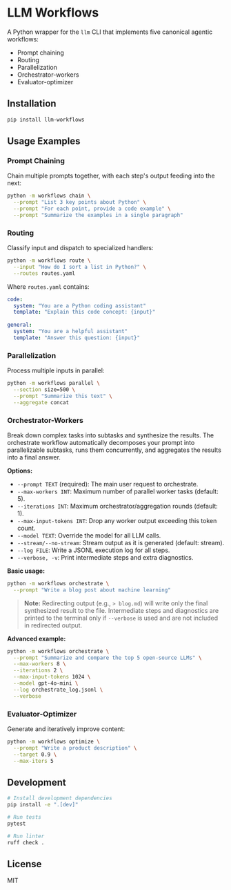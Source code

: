 # LLM Workflows

A Python wrapper for the `llm` CLI that implements five canonical agentic workflows:
- Prompt chaining
- Routing
- Parallelization
- Orchestrator-workers
- Evaluator-optimizer

## Installation

```bash
pip install llm-workflows
```

## Usage Examples

### Prompt Chaining

Chain multiple prompts together, with each step's output feeding into the next:

```bash
python -m workflows chain \
  --prompt "List 3 key points about Python" \
  --prompt "For each point, provide a code example" \
  --prompt "Summarize the examples in a single paragraph"
```

### Routing

Classify input and dispatch to specialized handlers:

```bash
python -m workflows route \
  --input "How do I sort a list in Python?" \
  --routes routes.yaml
```

Where `routes.yaml` contains:
```yaml
code:
  system: "You are a Python coding assistant"
  template: "Explain this code concept: {input}"
  
general:
  system: "You are a helpful assistant"
  template: "Answer this question: {input}"
```

### Parallelization

Process multiple inputs in parallel:

```bash
python -m workflows parallel \
  --section size=500 \
  --prompt "Summarize this text" \
  --aggregate concat
```

### Orchestrator-Workers

Break down complex tasks into subtasks and synthesize the results. The orchestrate workflow automatically decomposes your prompt into parallelizable subtasks, runs them concurrently, and aggregates the results into a final answer.

**Options:**
- `--prompt TEXT` (required): The main user request to orchestrate.
- `--max-workers INT`: Maximum number of parallel worker tasks (default: 5).
- `--iterations INT`: Maximum orchestrator/aggregation rounds (default: 1).
- `--max-input-tokens INT`: Drop any worker output exceeding this token count.
- `--model TEXT`: Override the model for all LLM calls.
- `--stream/--no-stream`: Stream output as it is generated (default: stream).
- `--log FILE`: Write a JSONL execution log for all steps.
- `--verbose, -v`: Print intermediate steps and extra diagnostics.

**Basic usage:**
```bash
python -m workflows orchestrate \
  --prompt "Write a blog post about machine learning"
```

> **Note:** Redirecting output (e.g., `> blog.md`) will write only the final synthesized result to the file. Intermediate steps and diagnostics are printed to the terminal only if `--verbose` is used and are not included in redirected output.

**Advanced example:**
```bash
python -m workflows orchestrate \
  --prompt "Summarize and compare the top 5 open-source LLMs" \
  --max-workers 8 \
  --iterations 2 \
  --max-input-tokens 1024 \
  --model gpt-4o-mini \
  --log orchestrate_log.jsonl \
  --verbose
```

### Evaluator-Optimizer

Generate and iteratively improve content:

```bash
python -m workflows optimize \
  --prompt "Write a product description" \
  --target 0.9 \
  --max-iters 5
```

## Development

```bash
# Install development dependencies
pip install -e ".[dev]"

# Run tests
pytest

# Run linter
ruff check .
```

## License

MIT 